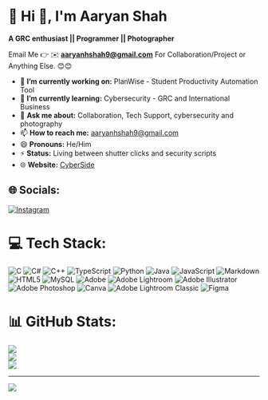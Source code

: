 # 💫 Hi 👋, I'm Aaryan Shah
**A GRC enthusiast || Programmer || Photographer**

Email Me 👉 ✉️ **aaryanhshah9@gmail.com** For Collaboration/Project or Anything Else. 😊😊

- 🔭 **I’m currently working on:** PlanWise - Student Productivity Automation Tool
- 🌱 **I’m currently learning:** Cybersecurity - GRC and International Business
- 💬 **Ask me about:** Collaboration, Tech Support, cybersecurity and photography
- 📫 **How to reach me:** aaryanhshah9@gmail.com
- 😄 **Pronouns:** He/Him
- ⚡ **Status:** Living between shutter clicks and security scripts
- 🌐 **Website:** [CyberSide](https://cyberside.netlify.app/)

## 🌐 Socials:
[![Instagram](https://img.shields.io/badge/Instagram-%23E4405F.svg?logo=Instagram&logoColor=white)](https://instagram.com/aaryans.pic)

# 💻 Tech Stack:
![C](https://img.shields.io/badge/c-%2300599C.svg?style=for-the-badge&logo=c&logoColor=white) ![C#](https://img.shields.io/badge/c%23-%23239120.svg?style=for-the-badge&logo=csharp&logoColor=white) ![C++](https://img.shields.io/badge/c++-%2300599C.svg?style=for-the-badge&logo=c%2B%2B&logoColor=white) ![TypeScript](https://img.shields.io/badge/typescript-%23007ACC.svg?style=for-the-badge&logo=typescript&logoColor=white) ![Python](https://img.shields.io/badge/python-3670A0?style=for-the-badge&logo=python&logoColor=ffdd54) ![Java](https://img.shields.io/badge/java-%23ED8B00.svg?style=for-the-badge&logo=openjdk&logoColor=white) ![JavaScript](https://img.shields.io/badge/javascript-%23323330.svg?style=for-the-badge&logo=javascript&logoColor=%23F7DF1E) ![Markdown](https://img.shields.io/badge/markdown-%23000000.svg?style=for-the-badge&logo=markdown&logoColor=white) ![HTML5](https://img.shields.io/badge/html5-%23E34F26.svg?style=for-the-badge&logo=html5&logoColor=white) ![MySQL](https://img.shields.io/badge/mysql-4479A1.svg?style=for-the-badge&logo=mysql&logoColor=white) ![Adobe](https://img.shields.io/badge/adobe-%23FF0000.svg?style=for-the-badge&logo=adobe&logoColor=white) ![Adobe Lightroom](https://img.shields.io/badge/Adobe%20Lightroom-31A8FF.svg?style=for-the-badge&logo=Adobe%20Lightroom&logoColor=white) ![Adobe Illustrator](https://img.shields.io/badge/adobe%20illustrator-%23FF9A00.svg?style=for-the-badge&logo=adobe%20illustrator&logoColor=white) ![Adobe Photoshop](https://img.shields.io/badge/adobe%20photoshop-%2331A8FF.svg?style=for-the-badge&logo=adobe%20photoshop&logoColor=white) ![Canva](https://img.shields.io/badge/Canva-%2300C4CC.svg?style=for-the-badge&logo=Canva&logoColor=white) ![Adobe Lightroom Classic](https://img.shields.io/badge/Adobe%20Lightroom%20Classic-31A8FF.svg?style=for-the-badge&logo=Adobe%20Lightroom%20Classic&logoColor=white) ![Figma](https://img.shields.io/badge/figma-%23F24E1E.svg?style=for-the-badge&logo=figma&logoColor=white)
# 📊 GitHub Stats:
![](https://github-readme-stats.vercel.app/api?username=AS-pyt&theme=dark&hide_border=false&include_all_commits=true&count_private=true)<br/>
![](https://nirzak-streak-stats.vercel.app/?user=AS-pyt&theme=dark&hide_border=false)<br/>
![](https://github-readme-stats.vercel.app/api/top-langs/?username=AS-pyt&theme=dark&hide_border=false&include_all_commits=true&count_private=true&layout=compact)

---
[![](https://visitcount.itsvg.in/api?id=AS-pyt&icon=0&color=0)](https://visitcount.itsvg.in)
